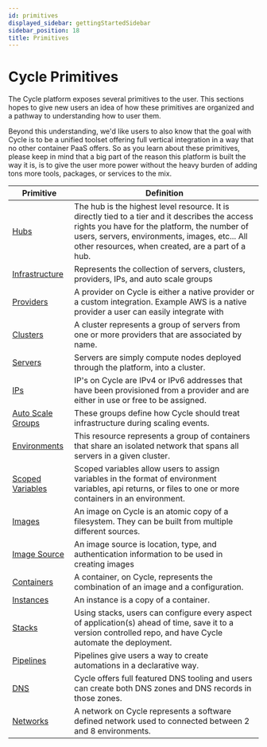 ```yaml
---
id: primitives
displayed_sidebar: gettingStartedSidebar
sidebar_position: 18
title: Primitives
---
```


# Cycle Primitives


The Cycle platform exposes several primitives to the user.  This sections hopes to give new users an idea of how these primitives are organized and a pathway to understanding how to user them. 

Beyond this understanding, we'd like users to also know that the goal with Cycle is to be a unified toolset offering full vertical integration in a way that no other container PaaS offers.  So as you learn about these primitives, please keep in mind that a big part of the reason this platform is built the way it is, is to give the user more power without the heavy burden of adding tons more tools, packages, or services to the mix. 

|Primitive| Definition| 
|---------|---------------|
|[Hubs](/reference/hubs) | The hub is the highest level resource. It is directly tied to a tier and it describes the access rights you have for the platform, the number of users, servers, environments, images, etc... All other resources, when created, are a part of a hub.| 
| [Infrastructure](/reference/infrastructure) | Represents the collection of servers, clusters, providers, IPs, and auto scale groups|
| [Providers](/reference/infrastructure/providers) | A provider on Cycle is either a native provider or a custom integration. Example AWS is a native provider a user can easily integrate with | 
| [Clusters](/reference/infrastructure/clusters)| A cluster represents a group of servers from one or more providers that are associated by name. | 
| [Servers](/reference/infrastructure/servers) | Servers are simply compute nodes deployed through the platform, into a cluster. | 
| [IPs](/reference/infrastructure/#ips) | IP's on Cycle are IPv4 or IPv6 addresses that have been provisioned from a provider and are either in use or free to be assigned. | 
| [Auto Scale Groups](/reference/infrastructure/scale) | These groups define how Cycle should treat infrastructure during scaling events. | 
| [Environments](/reference/environments) | This resource represents a group of containers that share an isolated network that spans all servers in a given cluster. |
| [Scoped Variables](/reference/environments/scoped-variables) | Scoped variables allow users to assign variables in the format of environment variables, api returns, or files to one or more containers in an environment. | 
| [Images](/reference/images) | An image on Cycle is an atomic copy of a filesystem. They can be built from multiple different sources.|
| [Image Source](/reference/images/sources)| An image source is location, type, and authentication information to be used in creating images | 
| [Containers](/reference/containers) | A container, on Cycle, represents the combination of an image and a configuration.|
| [Instances](/reference/containers/instances) | An instance is a copy of a container. | 
| [Stacks](/reference/stacks) | Using stacks, users can configure every aspect of application(s) ahead of time, save it to a version controlled repo, and have Cycle automate the deployment. | 
| [Pipelines](/reference/pipelines) | Pipelines give users a way to create automations in a declarative way. | 
| [DNS](/reference/dns) | Cycle offers full featured DNS tooling and users can create both DNS zones and DNS records in those zones. | 
| [Networks](/reference/networks) | A network on Cycle represents a software defined network used to connected between 2 and 8 environments. | 

